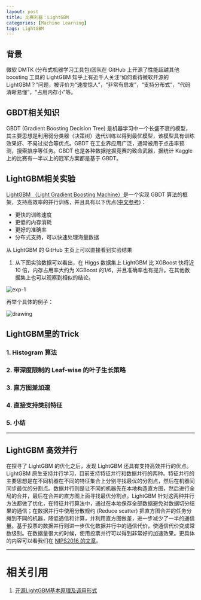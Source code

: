 ```yaml
---
layout: post
title: 比赛利器：LightGBM
categories: [Machine Learning]
tags: LightGBM 
---
```


## 背景

微软 DMTK (分布式机器学习工具包)团队在 GitHub 上开源了性能超越其他 boosting 工具的 LightGBM 知乎上有近千人关注“如何看待微软开源的LightGBM？”问题，被评价为“速度惊人”，“非常有启发”，“支持分布式”，“代码清晰易懂”，“占用内存小”等。

## GBDT相关知识

GBDT (Gradient Boosting Decision Tree) 是机器学习中一个长盛不衰的模型，其主要思想是利用弱分类器（决策树）迭代训练以得到最优模型，该模型具有训练效果好、不易过拟合等优点。GBDT 在工业界应用广泛，通常被用于点击率预测，搜索排序等任务。GBDT 也是各种数据挖掘竞赛的致命武器，据统计 Kaggle 上的比赛有一半以上的冠军方案都是基于 GBDT。 

## LightGBM相关实验

[LightGBM （Light Gradient Boosting Machine）](https://github.com/Microsoft/LightGBM)是一个实现 GBDT 算法的框架，支持高效率的并行训练，并且具有以下优点([中文参考](http://lightgbm.apachecn.org/cn/latest/Quick-Start.html))： 
- 更快的训练速度 
- 更低的内存消耗 
- 更好的准确率 
- 分布式支持，可以快速处理海量数据

从 LightGBM 的 GitHub 主页上可以直接看到实验结果

1. 从下图实验数据可以看出，在 Higgs 数据集上 LightGBM 比 XGBoost 快将近 10 倍，内存占用率大约为 XGBoost 的1/6，并且准确率也有提升。在其他数据集上也可以观察到相似的结论。 

![exp-1](http://yongyuan.name/imgs/posts/decision_tree_1.png)

再举个具体的例子：

![drawing](http://yongyuan.name/imgs/posts/decision_tree_2.png)


## LightGBM里的Trick

### 1. Histogram 算法

### 2. 带深度限制的 Leaf-wise 的叶子生长策略

### 3. 直方图差加速

### 4. 直接支持类别特征

### 5. 小结
---

## LightGBM 高效并行
在探寻了 LightGBM 的优化之后，发现 LightGBM 还具有支持高效并行的优点。LightGBM 原生支持并行学习，目前支持特征并行和数据并行的两种。特征并行的主要思想是在不同机器在不同的特征集合上分别寻找最优的分割点，然后在机器间同步最优的分割点。数据并行则是让不同的机器先在本地构造直方图，然后进行全局的合并，最后在合并的直方图上面寻找最优分割点。LightGBM 针对这两种并行方法都做了优化，在特征并行算法中，通过在本地保存全部数据避免对数据切分结果的通信；在数据并行中使用分散规约 (Reduce scatter) 把直方图合并的任务分摊到不同的机器，降低通信和计算，并利用直方图做差，进一步减少了一半的通信量。基于投票的数据并行则进一步优化数据并行中的通信代价，使通信代价变成常数级别。在数据量很大的时候，使用投票并行可以得到非常好的加速效果。更具体的内容可以看我们在 [NIPS2016 的文章](https://arxiv.org/abs/1611.01276)。 


---
# 相关引用
1. [开源LightGBM基本原理及调用形式](https://cloud.tencent.com/developer/article/1141171)